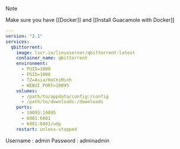 
> [!note]
> Make sure you have [[Docker]] and [[Install Guacamole with Docker]]

```yaml
---
version: "2.1"
services:
  qbittorrent:
    image: lscr.io/linuxserver/qbittorrent:latest
    container_name: qbittorrent
    environment:
      - PUID=1000
      - PGID=1000
      - TZ=Asia/HoChiMinh
      - WEBUI_PORT=10095
    volumes:
      - /path/to/appdata/config:/config
      - /path/to/downloads:/downloads
    ports:
      - 10095:10095
      - 6881:6881
      - 6881:6881/udp
    restart: unless-stopped
```
Username : admin
Password : adminadmin